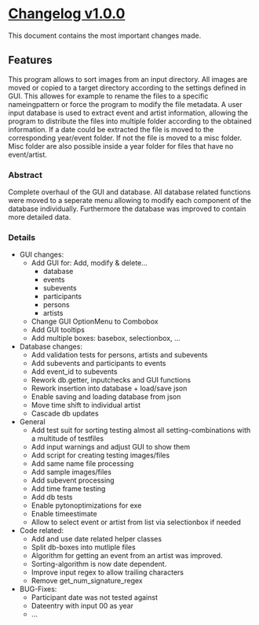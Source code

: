 # [Changelog v1.0.0](changelogs/v1.0.0.md)

This document contains the most important changes made.

## Features

This program allows to sort images from an input directory.
All images are moved or copied to a target directory according to the
settings defined in GUI. This allowes for example to rename the files to a
specific nameingpattern or force the program to modify the file metadata.
A user input database is used to extract event and artist information,
allowing the program to distribute the files into multiple folder according
to the obtained information.
If a date could be extracted the file is moved to the corresponding year/event folder.
If not the file is moved to a misc folder.
Misc folder are also possible inside a year folder for files that have no event/artist.

### Abstract

Complete overhaul of the GUI and database.
All database related functions were moved to a seperate menu
allowing to modify each component of the database individually.
Furthermore the database was improved to contain more detailed data.

### Details

- GUI changes:
  - Add GUI for: Add, modify & delete...
    - database
    - events
    - subevents
    - participants
    - persons
    - artists
  - Change GUI OptionMenu to Combobox
  - Add GUI tooltips
  - Add multiple boxes: basebox, selectionbox, ...
- Database changes:
  - Add validation tests for persons, artists and subevents
  - Add subevents and participants to events
  - Add event_id to subevents
  - Rework db.getter, inputchecks and GUI functions
  - Rework insertion into database + load/save json
  - Enable saving and loading database from json
  - Move time shift to individual artist
  - Cascade db updates
- General
  - Add test suit for sorting testing almost all setting-combinations with a multitude of testfiles
  - Add input warnings and adjust GUI to show them
  - Add script for creating testing images/files
  - Add same name file processing
  - Add sample images/files
  - Add subevent processing
  - Add time frame testing
  - Add db tests
  - Enable pytonoptimizations for exe
  - Enable timeestimate
  - Allow to select event or artist from list via selectionbox if needed
- Code related:
  - Add and use date related helper classes
  - Split db-boxes into mutliple files
  - Algorithm for getting an event from an artist was improved.
  - Sorting-algorithm is now date dependent.
  - Improve input regex to allow trailing characters
  - Remove get_num_signature_regex
- BUG-Fixes:
  - Participant date was not tested against
  - Dateentry with input 00 as year
  - ...
